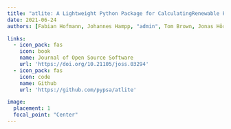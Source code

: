 ```yaml
---
title: "atlite: A Lightweight Python Package for CalculatingRenewable Power Potentials and Time Series"
date: 2021-06-24
authors: [Fabian Hofmann, Johannes Hampp, "admin", Tom Brown, Jonas Hörsch]

links:
  - icon_pack: fas
    icon: book
    name: Journal of Open Source Software
    url: 'https://doi.org/10.21105/joss.03294'
  - icon_pack: fas
    icon: code
    name: Github
    url: 'https://github.com/pypsa/atlite'

image:
  placement: 1
  focal_point: "Center"
---
```


